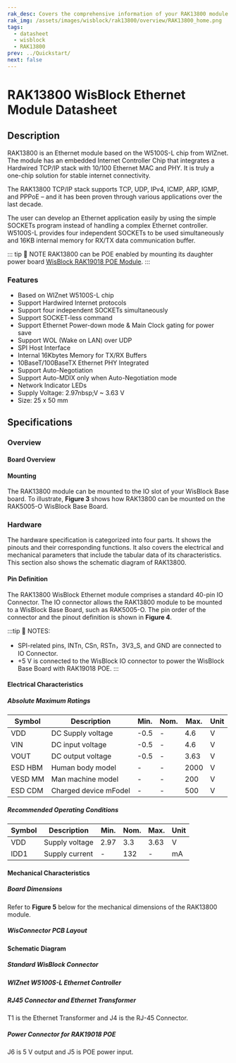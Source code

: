 ```yaml
---
rak_desc: Covers the comprehensive information of your RAK13800 module to help you use it. This information includes technical specifications, characteristics, and requirements.
rak_img: /assets/images/wisblock/rak13800/overview/RAK13800_home.png
tags:
  - datasheet
  - wisblock
  - RAK13800
prev: ../Quickstart/
next: false
---
```


# RAK13800 WisBlock Ethernet Module Datasheet

## Description

RAK13800 is an Ethernet module based on the W5100S-L chip from WIZnet. The module has an embedded Internet Controller Chip that integrates a Hardwired TCP/IP stack with 10/100 Ethernet MAC and PHY. It is truly a one-chip solution for stable internet connectivity.

The RAK13800 TCP/IP stack supports TCP, UDP, IPv4, ICMP, ARP, IGMP, and PPPoE – and it has been proven through various applications over the last decade.

The user can develop an Ethernet application easily by using the simple SOCKETs program instead of handling a complex Ethernet controller. W5100S-L provides four independent SOCKETs to be used simultaneously and 16KB internal memory for RX/TX data communication buffer.

::: tip 📝 NOTE
RAK13800 can be POE enabled by mounting its daughter power board [WisBlock RAK19018 POE Module](/Product-Categories/WisBlock/RAK19018/Overview).
:::

### Features

- Based on WIZnet W5100S-L chip
- Support Hardwired Internet protocols
- Support four independent SOCKETs simultaneously  
- Support SOCKET-less command  
- Support Ethernet Power-down mode & Main Clock gating for power save  
- Support WOL (Wake on LAN) over UDP 
- SPI Host Interface
- Internal 16Kbytes Memory for TX/RX Buffers
- 10BaseT/100BaseTX Ethernet PHY Integrated 
- Support Auto-Negotiation  
- Support Auto-MDIX only when Auto-Negotiation mode    
- Network Indicator LEDs   
- Supply Voltage: 2.97nbsp;V ~ 3.63&nbsp;V
- Size: 25 x 50&nbsp;mm


## Specifications

### Overview

#### Board Overview

<rk-img
  src="/assets/images/wisblock/rak13800/datasheet/rak13800_front_1.svg"
  width="40%"
  caption="RAK13800 top view"
/>

<rk-img
  src="/assets/images/wisblock/rak13800/datasheet/rak13800_back_1.svg"
  width="40%"
  caption="RAK13800 bottom view"
/>

#### Mounting

The RAK13800 module can be mounted to the IO slot of your WisBlock Base board. To illustrate, **Figure 3** shows how RAK13800 can be mounted on the RAK5005-O WisBlock Base Board.

<rk-img
  src="/assets/images/wisblock/rak13800/datasheet/image-20210225140319101.png"
  width="60%"
  caption="RAK13800 mounting mechanism"
/>

### Hardware

The hardware specification is categorized into four parts. It shows the pinouts and their corresponding functions. It also covers the electrical and mechanical parameters that include the tabular data of its characteristics. This section also shows the schematic diagram of RAK13800.


#### Pin Definition

The RAK13800 WisBlock Ethernet module comprises a standard 40-pin IO Connector. The IO connector allows the RAK13800 module to be mounted to a WisBlock Base Board, such as RAK5005-O. The pin order of the connector and the pinout definition is shown in **Figure 4**.

:::tip 📝 NOTES:
- SPI-related pins, INTn, CSn, RSTn，3V3_S, and GND are connected to IO Connector.
- +5&nbsp;V is connected to the WisBlock IO connector to power the WisBlock Base Board with RAK19018 POE.
:::


<rk-img
  src="/assets/images/wisblock/rak13800/datasheet/rak13800_pinouts.svg"
  width="70%"
  caption="RAK13800 pinout"
/>


#### Electrical Characteristics


##### Absolute Maximum Ratings

| **Symbol** | **Description**       | **Min.** | **Nom.** | **Max.** | **Unit** |
| ---------- | --------------------- | -------- | -------- | -------- | -------- |
| VDD        | DC Supply voltage     | -0.5     | -        | 4.6      | V        |
| VIN        | DC input voltage      | -0.5     | -        | 4.6      | V        |
| VOUT       | DC output voltage     | -0.5     | -        | 3.63     | V        |
| ESD HBM    | Human body model      | -        | -        | 2000     | V        |
| VESD MM    | Man machine model     | -        | -        | 200      | V        |
| ESD  CDM   | Charged device mFodel | -        | -        | 500      | V        |

##### Recommended Operating Conditions

| **Symbol** | **Description** | **Min.** | **Nom.** | **Max.** | **Unit** |
| ---------- | --------------- | -------- | -------- | -------- | -------- |
| VDD        | Supply voltage  | 2.97     | 3.3      | 3.63     | V        |
| IDD1       | Supply current  | -        | 132      | -        | mA       |


#### Mechanical Characteristics

##### Board Dimensions


Refer to **Figure 5** below for the mechanical dimensions of the RAK13800 module.

<rk-img
  src="/assets/images/wisblock/rak13800/datasheet/rak13800-dim.png"
  width="80%"
  caption="RAK13800 mechanical dimensions"
/>

##### WisConnector PCB Layout

<rk-img
  src="/assets/images/wisblock/rak13800/datasheet/image-20201228093039748.png"
  width="100%"
  caption="WisConnector PCB footprint and recommendations"
/>

#### Schematic Diagram


##### Standard WisBlock Connector
<rk-img
  src="/assets/images/wisblock/rak13800/datasheet/image-20211116120503808.png"
  width="70%"
  caption="Standard WisBlock connector"
/>


##### WIZnet W5100S-L Ethernet Controller


<rk-img
  src="/assets/images/wisblock/rak13800/datasheet/rak13800-W5100S.png"
  width="100%"
  caption="WIZnet W5100S-L Ethernet controller and mounting holes"
/>


##### RJ45 Connector and Ethernet Transformer

T1 is the Ethernet Transformer and J4 is the RJ-45 Connector.

<rk-img
  src="/assets/images/wisblock/rak13800/datasheet/rak13800-eth-rj.png"
  width="100%"
  caption="RJ45 connector and Ethernet transformer"
/>


##### Power Connector for RAK19018 POE

J6 is 5&nbsp;V output and J5 is POE power input.
<rk-img
  src="/assets/images/wisblock/rak13800/datasheet/image-20211116120716038.png"
  width="70%"
  caption="Power connector for RAK19018"
/>
